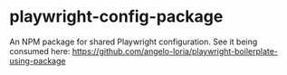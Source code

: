 # playwright-config-package
An NPM package for shared Playwright configuration. See it being consumed here: https://github.com/angelo-loria/playwright-boilerplate-using-package
